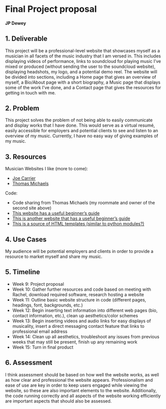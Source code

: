 # Final Project proposal
#### JP Dewey

## 1.	Deliverable

This project will be a professional-level website that showcases myself as a musician in all facets of the music industry that I am versed in. This includes displaying videos of performance, links to soundcloud for playing music I’ve mixed or produced (without sending the user to the soundcloud website), displaying headshots, my logo, and a potential demo reel. The website will be divided into sections, including a Home page that gives an overview of myself, a Bio/About page with a short biography, a Music page that displays some of the work I’ve done, and a Contact page that gives the resources for getting in touch with me.

## 2.	Problem

This project solves the problem of not being able to easily communicate and display works that I have done. This would serve as a virtual resumé, easily accessible for employers and potential clients to see and listen to an overview of my music. Currently, I have no easy way of giving examples of my music.
## 3.	Resources

Musician Websites I like (more to come):
- [Joe Carrier](http://www.joecarrier.net/)
- [Thomas Michaels](http://www.thomasjmichaels.com/index.html)

Code:
- Code sharing from Thomas Michaels (my roommate and owner of the second site above)
- [This website has a useful beginner’s guide](https://websitesetup.org/website-coding-html-css/)
- [This is another website that has a useful beginner’s guide](https://www.w3schools.com/howto/howto_website.asp)
- [This is a source of HTML templates (similar to python modules?)](https://html.com/resources/free-html-templates/)

## 4.	Use Cases

My audience will be potential employers and clients in order to provide a resource to market myself and share my music.
## 5.	Timeline

- Week 9: Project proposal
- Week 10: Gather further resources and code based on meeting with Rachel, download required software, research hosting a website
- Week 11: Outline basic website structure in code (different pages, headings, font, backgrounds, etc.)
- Week 12: Begin inserting text information into different web pages (bio, contact information, etc.), clean up aesthetics/color schemes
- Week 13: Begin inserting videos and audio links for easy displays of musicality, insert a direct messaging contact feature that links to professional email address
- Week 14: Clean up all aesthetics, troubleshoot any issues from previous weeks that may still be present, finish up any remaining work
- Week 15: Turn in final product

## 6.	Assessment
I think assessment should be based on how well the website works, as well as how clear and professional the website appears. Professionalism and ease of use are key in order to keep users engaged while viewing the website, so these are also important elements to the website. Additionally, the code running correctly and all aspects of the website working efficiently are important aspects that should also be assessed.
